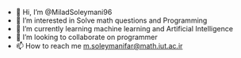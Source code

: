 - 👋 Hi, I’m @MiladSoleymani96
- 👀 I’m interested in Solve math questions and Programming
- 🌱 I’m currently learning machine learning and Artificial Intelligence
- 💞️ I’m looking to collaborate on programmer
- 📫 How to reach me m.soleymanifar@math.iut.ac.ir

<!---
MiladSoleymani96/MiladSoleymani96 is a ✨ special ✨ repository because its `README.md` (this file) appears on your GitHub profile.
You can click the Preview link to take a look at your changes.
--->
